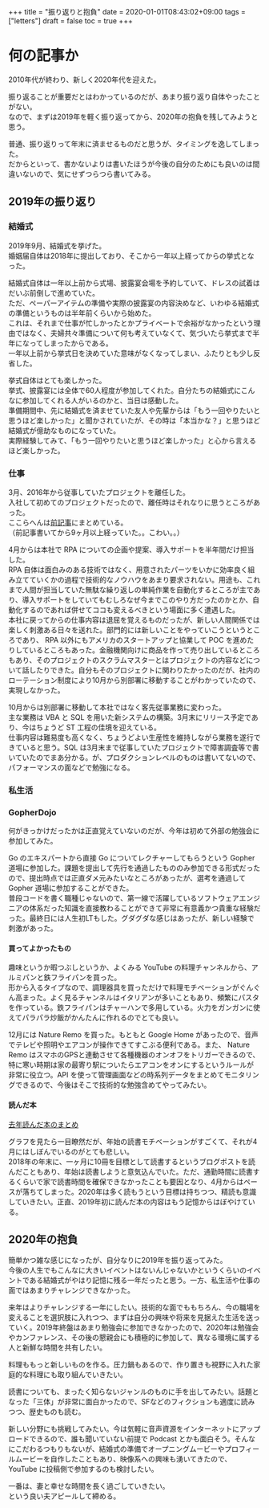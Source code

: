 +++
title = "振り返りと抱負"
date = 2020-01-01T08:43:02+09:00
tags = ["letters"]
draft = false
toc = true
+++

# 何の記事か

2010年代が終わり、新しく2020年代を迎えた。  

振り返ることが重要だとはわかっているのだが、あまり振り返り自体やったことがない。  
なので、まずは2019年を軽く振り返ってから、2020年の抱負を残してみようと思う。  

普通、振り返りって年末に済ませるものだと思うが、タイミングを逸してしまった。  
だからといって、書かないよりは書いたほうが今後の自分のためにも良いのは間違いないので、気にせずつらつら書いてみる。  


## 2019年の振り返り

### 結婚式

2019年9月、結婚式を挙げた。  
婚姻届自体は2018年に提出しており、そこから一年以上経ってからの挙式となった。  

結婚式自体は一年以上前から式場、披露宴会場を予約していて、ドレスの試着はだいぶ前倒しで進めていた。  
ただ、ペーパーアイテムの準備や実際の披露宴の内容決めなど、いわゆる結婚式の準備というものは半年前くらいから始めた。  
これは、それまで仕事が忙しかったとかプライベートで余裕がなかったという理由ではなく、夫婦共々準備について何も考えていなくて、気づいたら挙式まで半年になってしまったからである。  
一年以上前から挙式日を決めていた意味がなくなってしまい、ふたりとも少し反省した。  

挙式自体はとても楽しかった。  
挙式、披露宴には全体で60人程度が参加してくれた。自分たちの結婚式にこんなに参加してくれる人がいるのかと、当日は感動した。  
準備期間中、先に結婚式を済ませていた友人や先輩からは「もう一回やりたいと思うほど楽しかった」と聞かされていたが、その時は「本当かな？」と思うほど結婚式が億劫なものになっていた。  
実際経験してみて、「もう一回やりたいと思うほど楽しかった」と心から言えるほど楽しかった。  

### 仕事

3月、2016年から従事していたプロジェクトを離任した。  
入社して初めてのプロジェクトだったので、離任時はそれなりに思うところがあった。  
ここらへんは[前記事](https://matsuyoshi30.github.io/2019/03/31/%E5%8C%BA%E5%88%87%E3%82%8A/)にまとめている。  
（前記事書いてから9ヶ月以上経っていた。。こわい。。）  

4月からは本社で RPA についての企画や提案、導入サポートを半年間だけ担当した。  
RPA 自体は面白みのある技術ではなく、用意されたパーツをいかに効率良く組み立てていくかの過程で技術的なノウハウをあまり要求されない。用途も、これまで人間が担当していた無駄な繰り返しの単純作業を自動化するところが主であり、導入サポートをしていてもむしろなぜ今までこのやり方だったのかとか、自動化するのであれば併せてココも変えるべきという場面に多く遭遇した。  
本社に戻ってからの仕事内容は退屈を覚えるものだったが、新しい人間関係では楽しく刺激ある日々を送れた。部門的には新しいことをやっていこうというところであり、 RPA 以外にもアメリカのスタートアップと協業して POC を進めたりしているところもあった。金融機関向けに商品を作って売り出しているところもあり、そのプロジェクトのスクラムマスターとはプロジェクトの内容などについて話したりできた。自分もそのプロジェクトに関わりたかったのだが、社内のローテーション制度により10月から別部署に移動することがわかっていたので、実現しなかった。  

10月からは別部署に移動して本社ではなく客先従事業務に変わった。  
主な業務は VBA と SQL を用いた新システムの構築。3月末にリリース予定であり、今はちょうど ST 工程の佳境を迎えている。  
仕事内容は難易度も高くなく、ちょうどよい生産性を維持しながら業務を遂行できていると思う。SQL は3月末まで従事していたプロジェクトで障害調査等で書いていたのでまあ分かる。が、プロダクションレベルのものは書いてないので、パフォーマンスの面などで勉強になる。  

### 私生活

### GopherDojo

何がきっかけだったかは正直覚えていないのだが、今年は初めて外部の勉強会に参加してみた。  

Go のエキスパートから直接 Go についてレクチャーしてもらうという Gopher 道場に参加した。課題を提出して先行を通過したもののみ参加できる形式だったので、提出時点では正直ダメ元みたいなところがあったが、選考を通過して Gopher 道場に参加することができた。  
普段コードを書く職種じゃないので、第一線で活躍しているソフトウェアエンジニアの体系だった知識を直接教わることができて非常に有意義かつ貴重な経験だった。最終日には人生初LTもした。グダグダな感じはあったが、新しい経験で刺激があった。  

#### 買ってよかったもの

趣味というか暇つぶしというか、よくみる YouTube の料理チャンネルから、アルミパンと鉄フライパンを買った。  
形から入るタイプなので、調理器具を買っただけで料理モチベーションがぐんぐん高まった。よく見るチャンネルはイタリアンが多いこともあり、頻繁にパスタを作っている。鉄フライパンはチャーハンで多用している。火力をガンガンに使えてパラパラ炒飯がかんたんに作れるのでとても良い。  

12月には Nature Remo を買った。もともと Google Home があったので、音声でテレビや照明やエアコンが操作できてすこぶる便利である。また、 Nature Remo はスマホのGPSと連動させて各種機器のオンオフをトリガーできるので、特に寒い時期は家の最寄り駅についたらエアコンをオンにするというルールが非常に役立つ。API を使って管理画面などの時系列データをまとめてモニタリングできるので、今後はそこで技術的な勉強含めてやってみたい。  

#### 読んだ本

[去年読んだ本のまとめ](https://bookmeter.com/users/835700/summary/yearly)

グラフを見たら一目瞭然だが、年始の読書モチベーションがすごくて、それが4月にはしぼんでいるのがとても悲しい。  
2018年の年末に、一ヶ月に10冊を目標として読書するというブログポストを読んだこともあり、年始は読書しようと意気込んでいた。ただ、通勤時間に読書するくらいで家で読書時間を確保できなかったことも要因となり、4月からはペースが落ちてしまった。2020年は多く読もうという目標は持ちつつ、精読も意識していきたい。正直、2019年初に読んだ本の内容はもう記憶からはぼやけている。  

## 2020年の抱負

簡単かつ雑な感じになったが、自分なりに2019年を振り返ってみた。  
今後の人生でもこんなに大きいイベントはないんじゃないかというくらいのイベントである結婚式がやはり記憶に残る一年だったと思う。一方、私生活や仕事の面ではあまりチャレンジできなかった。  

来年はよりチャレンジする一年にしたい。技術的な面でももちろん、今の職場を変えることを選択肢に入れつつ、まずは自分の興味や将来を見据えた生活を送っていく。2019年終盤はあまり勉強会に参加できなかったので、2020年は勉強会やカンファレンス、その後の懇親会にも積極的に参加して、異なる環境に属する人と新鮮な時間を共有したい。  

料理ももっと新しいものを作る。圧力鍋もあるので、作り置きも視野に入れた家庭的な料理にも取り組んでいきたい。  

読書についても、まったく知らないジャンルのものに手を出してみたい。話題となった「三体」が非常に面白かったので、SFなどのフィクションも適度に読みつつ、歴史ものも読む。  

新しい分野にも挑戦してみたい。今は気軽に音声資源をインターネットにアップロードできるので、誰も聞いていない前提で Podcast とかも面白そう。そんなにこだわるつもりもないが、結婚式の準備でオープニングムービーやプロフィールムービーを自作したこともあり、映像系への興味も湧いてきたので、 YouTube に投稿側で参加するのも検討したい。  

一番は、妻と幸せな時間を長く過ごしていきたい。  
という良い夫アピールして締める。  

